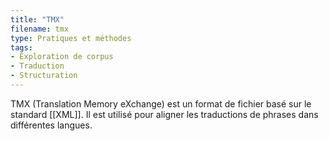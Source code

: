 ```yaml
---
title: "TMX"
filename: tmx
type: Pratiques et méthodes
tags:
- Exploration de corpus
- Traduction
- Structuration
---
```


TMX (Translation Memory eXchange) est un format de fichier basé sur le standard [[XML]]. Il est utilisé pour aligner les traductions de phrases dans différentes langues.


